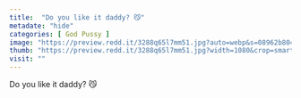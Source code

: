 ```yaml
---
title:  "Do you like it daddy? 😼"
metadate: "hide"
categories: [ God Pussy ]
image: "https://preview.redd.it/3288q65l7mm51.jpg?auto=webp&s=08962b80414dd56b52c822f31f9e0ab7173e95e2"
thumb: "https://preview.redd.it/3288q65l7mm51.jpg?width=1080&crop=smart&auto=webp&s=9c6b9250d64a63aef777980e771a114409f035b6"
visit: ""
---
```

Do you like it daddy? 😼
